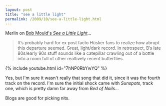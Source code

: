 ```yaml
---
layout: post
title: "see a little light"
permalink: /2009/10/see-a-little-light.html
---
```


Merlin on [Bob Mould's _See a Little Light_](http://www.kungfugrippe.com/post/207624080/steampoweredmedia-see-a-little-light-by-bob)...

> It’s probably hard for ex post facto Hüsker fans to realize how abrupt this departure seemed. Great, light/dark record. In retrospect, B’s late 80s/early 90s stuff sounds like a catepillar crawling out of a bottle into a room full of other realtively recent butterflies.  

{% include youtube.html id="7hNP0RbYwYQ" %}

Yes, but I'm sure it wasn't really that song that did it, since it was the fourth track on the record. I'm sure the initial shock came with _Sunspots_, track one, which is pretty damn far away from _Bed of Nails_...

Blogs are good for picking nits.